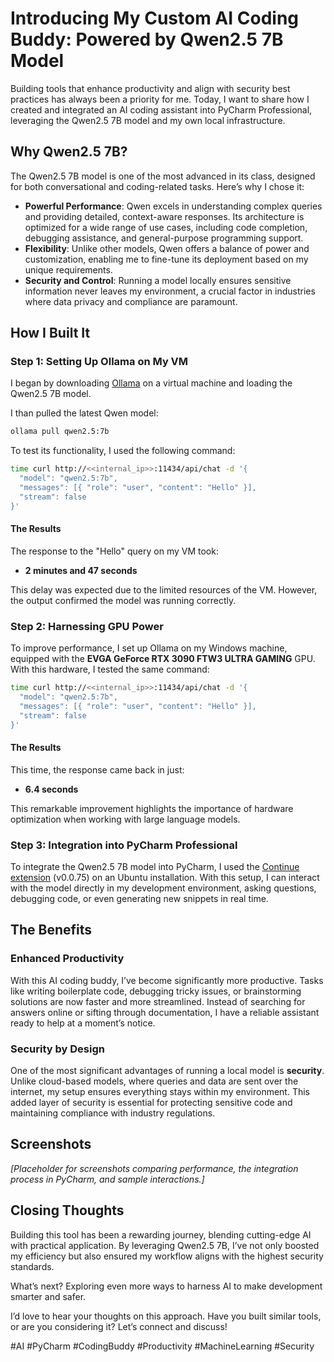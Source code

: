# Introducing My Custom AI Coding Buddy: Powered by Qwen2.5 7B Model  

Building tools that enhance productivity and align with security best practices has always been a priority for me. Today, I want to share how I created and integrated an AI coding assistant into PyCharm Professional, leveraging the Qwen2.5 7B model and my own local infrastructure.  

## Why Qwen2.5 7B?  

The Qwen2.5 7B model is one of the most advanced in its class, designed for both conversational and coding-related tasks. Here’s why I chose it:  

- **Powerful Performance**: Qwen excels in understanding complex queries and providing detailed, context-aware responses. Its architecture is optimized for a wide range of use cases, including code completion, debugging assistance, and general-purpose programming support.  
- **Flexibility**: Unlike other models, Qwen offers a balance of power and customization, enabling me to fine-tune its deployment based on my unique requirements.  
- **Security and Control**: Running a model locally ensures sensitive information never leaves my environment, a crucial factor in industries where data privacy and compliance are paramount.  

## How I Built It  

### Step 1: Setting Up Ollama on My VM  

I began by downloading [Ollama](https://ollama.com/) on a virtual machine and loading the Qwen2.5 7B model. 

I than pulled the latest Qwen model:
```bash
ollama pull qwen2.5:7b
```

To test its functionality, I used the following command:  

```bash  
time curl http://<<internal_ip>>:11434/api/chat -d '{  
  "model": "qwen2.5:7b",  
  "messages": [{ "role": "user", "content": "Hello" }],  
  "stream": false  
}'  
```  

#### The Results  
The response to the "Hello" query on my VM took:  
- **2 minutes and 47 seconds**  

This delay was expected due to the limited resources of the VM. However, the output confirmed the model was running correctly.  

### Step 2: Harnessing GPU Power  

To improve performance, I set up Ollama on my Windows machine, equipped with the **EVGA GeForce RTX 3090 FTW3 ULTRA GAMING** GPU. With this hardware, I tested the same command:  

```bash  
time curl http://<<internal_ip>>:11434/api/chat -d '{  
  "model": "qwen2.5:7b",  
  "messages": [{ "role": "user", "content": "Hello" }],  
  "stream": false  
}'  
```  

#### The Results  
This time, the response came back in just:  
- **6.4 seconds**  

This remarkable improvement highlights the importance of hardware optimization when working with large language models.  

### Step 3: Integration into PyCharm Professional  

To integrate the Qwen2.5 7B model into PyCharm, I used the [Continue extension](https://plugins.jetbrains.com/plugin/20561-continue-ai) (v0.0.75) on an Ubuntu installation. With this setup, I can interact with the model directly in my development environment, asking questions, debugging code, or even generating new snippets in real time.  

## The Benefits  

### Enhanced Productivity  
With this AI coding buddy, I’ve become significantly more productive. Tasks like writing boilerplate code, debugging tricky issues, or brainstorming solutions are now faster and more streamlined. Instead of searching for answers online or sifting through documentation, I have a reliable assistant ready to help at a moment’s notice.  

### Security by Design  
One of the most significant advantages of running a local model is **security**. Unlike cloud-based models, where queries and data are sent over the internet, my setup ensures everything stays within my environment. This added layer of security is essential for protecting sensitive code and maintaining compliance with industry regulations.  

## Screenshots  

*[Placeholder for screenshots comparing performance, the integration process in PyCharm, and sample interactions.]*  

## Closing Thoughts  

Building this tool has been a rewarding journey, blending cutting-edge AI with practical application. By leveraging Qwen2.5 7B, I’ve not only boosted my efficiency but also ensured my workflow aligns with the highest security standards.  

What’s next? Exploring even more ways to harness AI to make development smarter and safer.  

I’d love to hear your thoughts on this approach. Have you built similar tools, or are you considering it? Let’s connect and discuss!  

#AI #PyCharm #CodingBuddy #Productivity #MachineLearning #Security  
